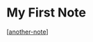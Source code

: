# My First Note

[[another-note]]

[//begin]: # "Autogenerated link references for markdown compatibility"
[another-note]: another-note.md "Another Note"
[//end]: # "Autogenerated link references"
